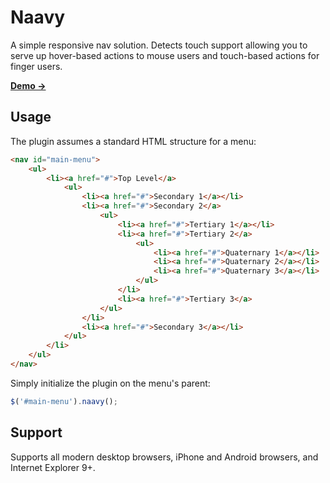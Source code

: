 # Naavy

A simple responsive nav solution. Detects touch support allowing you to serve up hover-based actions to mouse users and touch-based actions for finger users.

**[Demo &rarr;](http://vitaldevteam.github.io/naavy/)**

## Usage

The plugin assumes a standard HTML structure for a menu:

```html
<nav id="main-menu">
    <ul>
        <li><a href="#">Top Level</a>
            <ul>
                <li><a href="#">Secondary 1</a></li>
                <li><a href="#">Secondary 2</a>
                    <ul>
                        <li><a href="#">Tertiary 1</a></li>
                        <li><a href="#">Tertiary 2</a>
                            <ul>
                                <li><a href="#">Quaternary 1</a></li>
                                <li><a href="#">Quaternary 2</a></li>
                                <li><a href="#">Quaternary 3</a></li>
                            </ul>
                        </li>
                        <li><a href="#">Tertiary 3</a>
                    </ul>
                </li>
                <li><a href="#">Secondary 3</a></li>
            </ul>
        </li>
    </ul>
</nav>
```

Simply initialize the plugin on the menu's parent:

```javascript
$('#main-menu').naavy();
```

## Support

Supports all modern desktop browsers, iPhone and Android browsers, and Internet Explorer 9+.